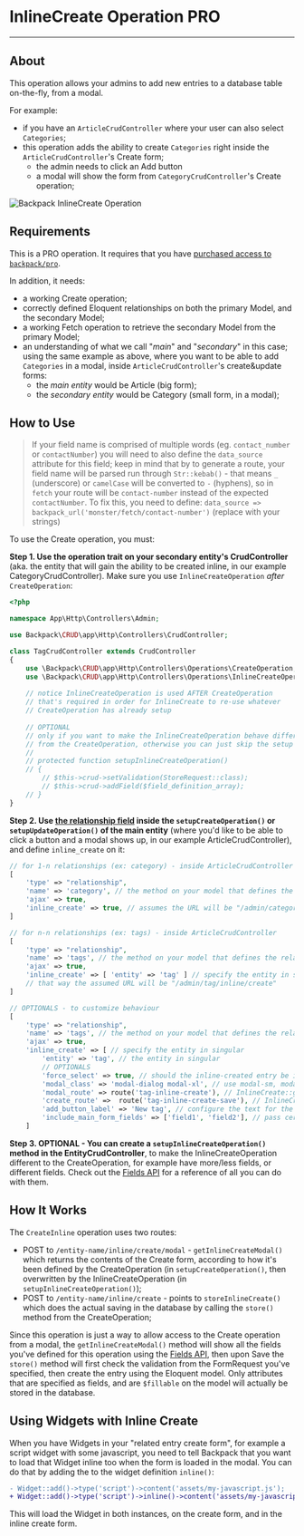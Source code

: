 # InlineCreate Operation <span class="badge badge-info">PRO</span>

---

<a name="about"></a>
## About

This operation allows your admins to add new entries to a database table on-the-fly, from a modal. 

For example:
- if you have an ```ArticleCrudController``` where your user can also select ```Categories```;
- this operation adds the ability to create ```Categories``` right inside the ```ArticleCrudController```'s Create form; 
    - the admin needs to click an Add button
    - a modal will show the form from ```CategoryCrudController```'s Create operation;

![Backpack InlineCreate Operation](https://backpackforlaravel.com/uploads/docs-4-2/release_notes/inline_create_small.gif)


<a name="requirements"></a>
## Requirements


This is a <span class="badge badge-info">PRO</span> operation. It requires that you have [purchased access to `backpack/pro`](https://backpackforlaravel.com/products/pro-for-unlimited-projects).

In addition, it needs:
- a working Create operation;
- correctly defined Eloquent relationships on both the primary Model, and the secondary Model;
- a working Fetch operation to retrieve the secondary Model from the primary Model;
- an understanding of what we call "_main_" and "_secondary_" in this case; using the same example as above, where you want to be able to add ```Categories``` in a modal, inside ```ArticleCrudController```'s create&update forms:
    - the _main entity_ would be Article (big form); 
    - the _secondary entity_ would be Category (small form, in a modal);

<a name="how-to-use"></a>
## How to Use

> If your field name is comprised of multiple words (eg. `contact_number` or `contactNumber`) you will need to also define the `data_source` attribute for this field; keep in mind that by to generate a route, your field name will be parsed run through `Str::kebab()` - that means `_` (underscore) or `camelCase` will be converted to `-` (hyphens), so in `fetch` your route will be `contact-number` instead of the expected `contactNumber`. To fix this, you need to define: `data_source => backpack_url('monster/fetch/contact-number')` (replace with your strings)

To use the Create operation, you must:

**Step 1. Use the operation trait on your secondary entity's CrudController** (aka. the entity that will gain the ability to be created inline, in our example CategoryCrudController). Make sure you use `InlineCreateOperation` *after* `CreateOperation`:

```php
<?php

namespace App\Http\Controllers\Admin;

use Backpack\CRUD\app\Http\Controllers\CrudController;

class TagCrudController extends CrudController
{
    use \Backpack\CRUD\app\Http\Controllers\Operations\CreateOperation;
    use \Backpack\CRUD\app\Http\Controllers\Operations\InlineCreateOperation;
    
    // notice InlineCreateOperation is used AFTER CreateOperation
    // that's required in order for InlineCreate to re-use whatever
    // CreateOperation has already setup
    
    // OPTIONAL
    // only if you want to make the InlineCreateOperation behave differently 
    // from the CreateOperation, otherwise you can just skip the setup method entirely
    // 
    // protected function setupInlineCreateOperation()
	// {
		// $this->crud->setValidation(StoreRequest::class);
		// $this->crud->addField($field_definition_array);
	// }
}
```

**Step 2. Use [the relationship field](/docs/{{version}}/crud-fields#relationship) inside the ```setupCreateOperation()``` or ```setupUpdateOperation()``` of the main entity** (where you'd like to be able to click a button and a modal shows up, in our example ArticleCrudController), and define ```inline_create``` on it:

```php
// for 1-n relationships (ex: category) - inside ArticleCrudController
[
    'type' => "relationship",
    'name' => 'category', // the method on your model that defines the relationship
    'ajax' => true,
    'inline_create' => true, // assumes the URL will be "/admin/category/inline/create"
]

// for n-n relationships (ex: tags) - inside ArticleCrudController
[
    'type' => "relationship",
    'name' => 'tags', // the method on your model that defines the relationship
    'ajax' => true,
    'inline_create' => [ 'entity' => 'tag' ] // specify the entity in singular
    // that way the assumed URL will be "/admin/tag/inline/create"
]

// OPTIONALS - to customize behaviour
[
    'type' => "relationship",
    'name' => 'tags', // the method on your model that defines the relationship
    'ajax' => true,
    'inline_create' => [ // specify the entity in singular
        'entity' => 'tag', // the entity in singular
        // OPTIONALS
        'force_select' => true, // should the inline-created entry be immediately selected?
        'modal_class' => 'modal-dialog modal-xl', // use modal-sm, modal-lg to change width
        'modal_route' => route('tag-inline-create'), // InlineCreate::getInlineCreateModal()
        'create_route' =>  route('tag-inline-create-save'), // InlineCreate::storeInlineCreate()
        'add_button_label' => 'New tag', // configure the text for the `+ Add` inline button
        'include_main_form_fields' => ['field1', 'field2'], // pass certain fields from the main form to the modal, get them with: request('main_form_fields')
    ]
```


**Step 3. OPTIONAL - You can create a ```setupInlineCreateOperation()``` method in the EntityCrudController**, to make the InlineCreateOperation different to the CreateOperation, for example have more/less fields, or different fields. Check out the [Fields API](/docs/{{version}}/crud-fields#fields-api) for a reference of all you can do with them.

<a name="how-it-works"></a>
## How It Works

The ```CreateInline``` operation uses two routes:
- POST to ```/entity-name/inline/create/modal``` -  ```getInlineCreateModal()``` which returns the contents of the Create form, according to how it's been defined by the CreateOperation (in ```setupCreateOperation()```, then overwritten by the InlineCreateOperation (in ```setupInlineCreateOperation()```);
- POST to ```/entity-name/inline/create``` - points to ```storeInlineCreate()``` which does the actual saving in the database by calling the ```store()``` method from the CreateOperation;

Since this operation is just a way to allow access to the Create operation from a modal, the ```getInlineCreateModal()``` method will show all the fields you've defined for this operation using the [Fields API](/docs/{{version}}/crud-fields#fields-api), then upon Save the ```store()``` method will first check the validation from the FormRequest you've specified, then create the entry using the Eloquent model. Only attributes that are specified as fields, and are ```$fillable``` on the model will actually be stored in the database.

<a name="using-widgets-in-inline-create"></a>
## Using Widgets with Inline Create

When you have Widgets in your "related entry create form", for example a script widget with some javascript, you need to tell Backpack that you want to load that Widget inline too when the form is loaded in the modal. You can do that by adding the to the widget definition `inline()`:

```diff
- Widget::add()->type('script')->content('assets/my-javascript.js');
+ Widget::add()->type('script')->inline()->content('assets/my-javascript.js');
```
This will load the Widget in both instances, on the create form, and in the inline create form. 